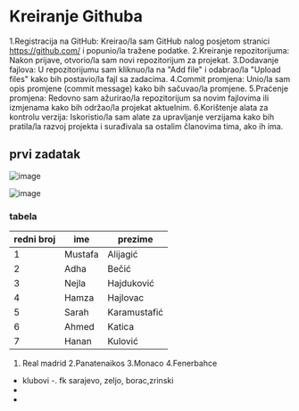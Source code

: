 # Kreiranje Githuba
1.Registracija na GitHub: Kreirao/la sam GitHub nalog posjetom stranici https://github.com/ i popunio/la tražene podatke.
2.Kreiranje repozitorijuma: Nakon prijave, otvorio/la sam novi repozitorijum za projekat.
3.Dodavanje fajlova: U repozitorijumu sam kliknuo/la na "Add file" i odabrao/la "Upload files" kako bih postavio/la fajl sa zadacima.
4.Commit promjena: Unio/la sam opis promjene (commit message) kako bih sačuvao/la promjene.
5.Praćenje promjena: Redovno sam ažurirao/la repozitorijum sa novim fajlovima ili izmjenama kako bih održao/la projekat aktuelnim.
6.Korištenje alata za kontrolu verzija: Iskoristio/la sam alate za upravljanje verzijama kako bih pratila/la razvoj projekta i surađivala sa ostalim članovima tima, ako ih ima.




## prvi zadatak 




![image](https://github.com/Ahmedkaleee/kaletovtibra/assets/168560106/20c01ba0-ffc6-422c-b1fb-e757d2ee9136)

![image](https://github.com/Ahmedkaleee/kaletovtibra/assets/168560106/8053c725-e7fe-43d1-a4f8-76bd5401167c)





### tabela


|redni broj|ime|prezime|
|----------|---|-------|
|1|Mustafa|Alijagić  |
|2|Adha| Bečić        |
|3|Nejla | Hajduković  |
|4|Hamza |Hajlovac    |
|5|Sarah |Karamustafić|
|6|  Ahmed| Katica    |
|7| Hanan | Kulović    |


1. Real madrid
2.Panatenaikos
3.Monaco
4.Fenerbahce 

- klubovi
-. fk sarajevo, zeljo, borac,zrinski 
- 
- 
